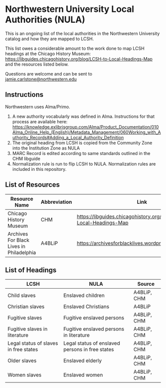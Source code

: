 # Northwestern University Local Authorities (NULA)

This is an ongoing list of the local authorities in the Northwestern University catalog and how they are mapped to LCSH.

This list owes a considerable amount to the work done to map LCSH headings at the Chicago History Museum: https://libguides.chicagohistory.org/blog/LCSH-to-Local-Headings-Map and the resources listed below. 

Questions are welcome and can be sent to jamie.carlstone@northwestern.edu

## Instructions
Northwestern uses Alma/Primo. 
1. A new authority vocabularly was defined in Alma. Instructions for that process are available here: https://knowledge.exlibrisgroup.com/Alma/Product_Documentation/010Alma_Online_Help_(English)/Metadata_Management/060Working_with_Authority_Records#Adding_a_Local_Authority_Definition 
2. The original heading from LCSH is copied from the Community Zone into the Institution Zone as NULA
3. MARC Record is edited according to same standards outlined in the CHM libguide
4. Normalization rule is run to flip LCSH to NULA. Normalization rules are included in this repository.
 
## List of Resources
| Resource Name | Abbreviation | Link |
| ------ | ----- | ------ |
| Chicago History Museum | CHM | https://libguides.chicagohistory.org/blog/LCSH-to-Local-Headings-Map
| Archives For Black Lives in Philadelphia | A4BLiP | https://archivesforblacklives.wordpress.com/resources/
 
## List of Headings
| LCSH | NULA | Source
| ----------- | ----------- | ---------- |
| Child slaves | Enslaved children | A4BLiP, CHM |
| Christian slaves | Enslaved Christians | A4BLiP |
| Fugitive slaves | Fugitive enslaved persons | A4BLiP, CHM |
| Fugitive slaves in literature | Fugitive enslaved persons in literature | A4BLiP, CHM |
| Legal status of slaves in free states | Legal status of enslaved persons in free states | A4BLiP, CHM |
| Older slaves | Enslaved elderly | A4BLiP, CHM |
| Women slaves | Enslaved women | A4BLiP, CHM |